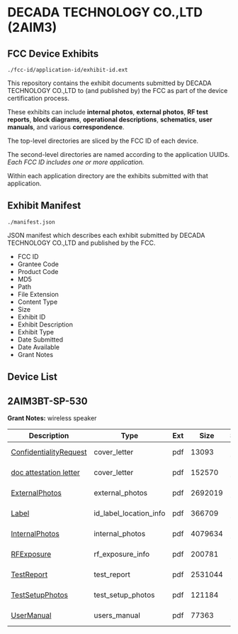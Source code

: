 # DECADA TECHNOLOGY CO.,LTD (2AIM3)
## FCC Device Exhibits

```
./fcc-id/application-id/exhibit-id.ext
```

This repository contains the exhibit documents submitted by DECADA TECHNOLOGY CO.,LTD to (and published by) the FCC as part of the device certification process.

These exhibits can include **internal photos**, **external photos**, **RF test reports**, **block diagrams**, **operational descriptions**, **schematics**, **user manuals**, and various **correspondence**.

The top-level directories are sliced by the FCC ID of each device.

The second-level directories are named according to the application UUIDs. *Each FCC ID includes one or more application.*

Within each application directory are the exhibits submitted with that application. 

## Exhibit Manifest

```
./manifest.json
```

JSON manifest which describes each exhibit submitted by DECADA TECHNOLOGY CO.,LTD and published by the FCC.

- FCC ID
- Grantee Code
- Product Code
- MD5
- Path
- File Extension
- Content Type
- Size
- Exhibit ID
- Exhibit Description
- Exhibit Type
- Date Submitted
- Date Available
- Grant Notes

## Device List
## 2AIM3BT-SP-530
**Grant Notes:** wireless speaker

| Description | Type | Ext | Size | Submitted | Available |
| ----------- | ---- | --- | ---- | --------- | --------- |
| [ConfidentialityRequest](2AIM3BT-SP-530/0d9de976438f1817b780969f25603e3b/3018151.pdf) | cover_letter | pdf | 13093 | 2016-06-06 | 2016-06-06 |
| [doc attestation letter](2AIM3BT-SP-530/0d9de976438f1817b780969f25603e3b/3018172.pdf) | cover_letter | pdf | 152570 | 2016-06-06 | 2016-06-06 |
| [ExternalPhotos](2AIM3BT-SP-530/0d9de976438f1817b780969f25603e3b/3018154.pdf) | external_photos | pdf | 2692019 | 2016-06-06 | 2016-06-06 |
| [Label](2AIM3BT-SP-530/0d9de976438f1817b780969f25603e3b/3018171.pdf) | id_label_location_info | pdf | 366709 | 2016-06-06 | 2016-06-06 |
| [InternalPhotos](2AIM3BT-SP-530/0d9de976438f1817b780969f25603e3b/3018165.pdf) | internal_photos | pdf | 4079634 | 2016-06-06 | 2016-06-06 |
| [RFExposure](2AIM3BT-SP-530/0d9de976438f1817b780969f25603e3b/3018170.pdf) | rf_exposure_info | pdf | 200781 | 2016-06-06 | 2016-06-06 |
| [TestReport](2AIM3BT-SP-530/0d9de976438f1817b780969f25603e3b/3018156.pdf) | test_report | pdf | 2531044 | 2016-06-06 | 2016-06-06 |
| [TestSetupPhotos](2AIM3BT-SP-530/0d9de976438f1817b780969f25603e3b/3018173.pdf) | test_setup_photos | pdf | 121184 | 2016-06-06 | 2016-06-06 |
| [UserManual](2AIM3BT-SP-530/0d9de976438f1817b780969f25603e3b/3018152.pdf) | users_manual | pdf | 77363 | 2016-06-06 | 2016-06-06 |
